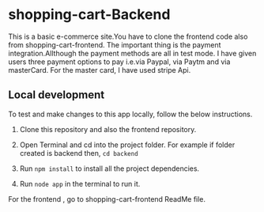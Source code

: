 # shopping-cart-Backend
This is a basic e-commerce site.You have to clone the frontend code also from shopping-cart-frontend. The important thing is the payment integration.Allthough the payment methods are all in test mode. I have given users three payment options to pay i.e.via Paypal, via Paytm and via masterCard. For the master card, I have used stripe Api.

## Local development
To test and make changes to this app locally, follow the below instructions.

1. Clone this repository and also the frontend repository.

2. Open Terminal and cd into the project folder. For example if folder created is backend then, ```cd backend```

3. Run ```npm install``` to install all the project dependencies.

4. Run ```node app``` in the terminal to run it.

For the frontend , go to shopping-cart-frontend ReadMe file.
